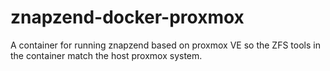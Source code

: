 # znapzend-docker-proxmox
A container for running znapzend based on proxmox VE so the ZFS tools in the container match the host proxmox system.
